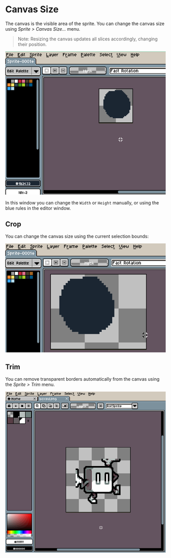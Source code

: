 # Canvas Size

The canvas is the visible area of the sprite. You can change the
canvas size using *Sprite > Canvas Size...* menu.

> Note: Resizing the canvas updates all slices accordingly, changing their position.

![Canvas Preview](canvas/canvas.gif)

In this window you can change the `Width` or `Height` manually, or
using the blue rules in the editor window.

## Crop

You can change the canvas size using the current selection bounds:

![Crop Preview](canvas/crop.gif)

## Trim

You can remove transparent borders automatically from the canvas
using the *Sprite > Trim* menu.

![Trim Preview](canvas/canvas-trim.gif)

